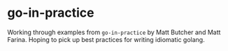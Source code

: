 # go-in-practice

Working through examples from `go-in-practice` by Matt Butcher and Matt Farina.
Hoping to pick up best practices for writing idiomatic golang.

